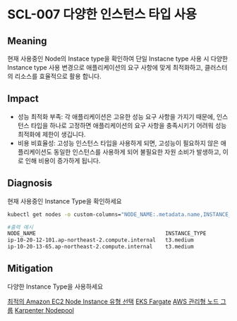 # SCL-007 다양한 인스턴스 타입 사용

## Meaning
현재 사용중인 Node의 Instace type을 확인하여 단일 Instacne type 사용 시 다양한 Instance type 사용 변경으로 애플리케이션의 요구 사항에 맞게 최적화하고, 클러스터의 리소스를 효율적으로 활용 합니다.

## Impact
- 성능 최적화 부족: 각 애플리케이션은 고유한 성능 요구 사항을 가지기 때문에, 인스턴스 타입을 하나로 고정하면 애플리케이션의 요구 사항을 충족시키기 어려워 성능 최적화에 제한이 생깁니다.
- 비용 비효율성: 고성능 인스턴스 타입을 사용하게 되면, 고성능이 필요하지 않은 애플리케이션도 동일한 인스턴스를 사용하게 되어 불필요한 자원 소비가 발생하고, 이로 인해 비용이 증가하게 됩니다.

## Diagnosis
현재 사용중인 Instance Type을 확인하세요

```bash
kubectl get nodes -o custom-columns="NODE_NAME:.metadata.name,INSTANCE_TYPE:.metadata.labels.beta\.kubernetes\.io/instance-type"
```
```bash
#출력 예시
NODE_NAME                                         INSTANCE_TYPE
ip-10-20-12-101.ap-northeast-2.compute.internal   t3.medium
ip-10-20-13-65.ap-northeast-2.compute.internal    t3.medium
```

## Mitigation
다양한 Instance Type을 사용하세요

[최적의 Amazon EC2 Node Instance 유형 선택](https://docs.aws.amazon.com/ko_kr/eks/latest/userguide/choosing-instance-type.html)
[EKS Fargate](https://docs.aws.amazon.com/ko_kr/eks/latest/userguide/fargate.html)
[AWS 관리형 노드 그룹](https://docs.aws.amazon.com/ko_kr/eks/latest/userguide/create-managed-node-group.html)
[Karpenter Nodepool](https://docs.aws.amazon.com/ko_kr/eks/latest/best-practices/karpenter.html)